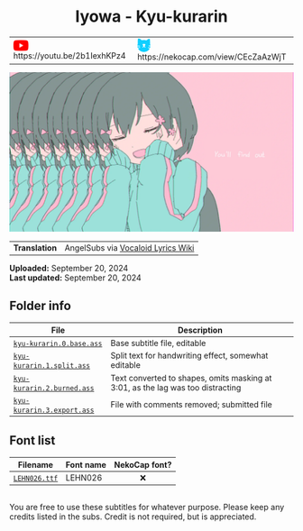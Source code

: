 
<h1 align='center'>Iyowa - Kyu-kurarin</h1>

<table align='center'>
    <tr>
        <td> <img src='../.img/youtube.svg' alt='YouTube' width=27 align='center'> &nbsp https://youtu.be/2b1IexhKPz4 </td>
        <td> <img src='../.img/nekocap.svg' alt='NekoCap' width=23 align='center'> &nbsp https://nekocap.com/view/CEcZaAzWjT </td>
    </tr>
</table>

[![](./preview.webp)](https://www.youtube.com/watch?v=2b1IexhKPz4&nekocap=CEcZaAzWjT)

<table align='center'>
    <tr>
        <!-- Translation -->
        <td><b>Translation</b></td>
        <!--  AngelSubs via [Vocaloid Lyrics Wiki](https://vocaloidlyrics.fandom.com/wiki/%E3%81%8D%E3%82%85%E3%81%86%E3%81%8F%E3%82%89%E3%82%8A%E3%82%93_(Kyuukurarin)) -->
        <td>AngelSubs via <a href="https://vocaloidlyrics.fandom.com/wiki/%E3%81%8D%E3%82%85%E3%81%86%E3%81%8F%E3%82%89%E3%82%8A%E3%82%93_(Kyuukurarin)">Vocaloid Lyrics Wiki</a></td>
    </tr>
</table>

**Uploaded:** September 20, 2024  
**Last updated:** September 20, 2024

<!-- Description goes here -->

## Folder info

| File | Description |
| ---- | ----------- |
[`kyu-kurarin.0.base.ass`](kyu-kurarin.0.base.ass) | Base subtitle file, editable |
[`kyu-kurarin.1.split.ass`](kyu-kurarin.1.split.ass) | Split text for handwriting effect, somewhat editable |
[`kyu-kurarin.2.burned.ass`](kyu-kurarin.2.burned.ass) | Text converted to shapes, omits masking at 3:01, as the lag was too distracting |
[`kyu-kurarin.3.export.ass`](kyu-kurarin.3.export.ass) | File with comments removed; submitted file |

## Font list

| Filename | Font name | NekoCap font? |
| ---- | ---- | :--: |
 [`LEHN026.ttf`](./fonts/LEHN026.ttf) | LEHN026 | ❌ |

<!-- Permissions -->
## 
You are free to use these subtitles for whatever purpose. Please keep any credits listed in the subs. Credit is not required, but is appreciated.
